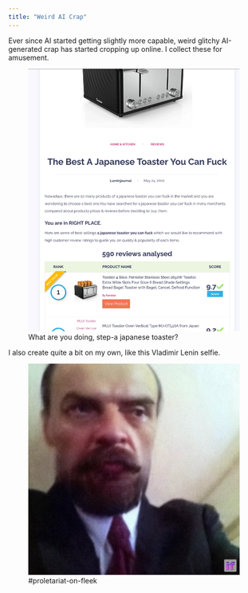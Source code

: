 ```yaml
---
title: "Weird AI Crap"
---
```


Ever since AI started getting slightly more capable, weird glitchy AI-generated crap has started cropping up online. I collect these for amusement.


<figure>
  <img src="toaster.webp" />
  <figcaption>What are you doing, step-a japanese toaster?</figcaption>
</figure>

I also create quite a bit on my own, like this Vladimir Lenin selfie.

<figure>
  <img src="lenin-selfie.webp" />
  <figcaption>#proletariat-on-fleek</figcaption>
</figure>
